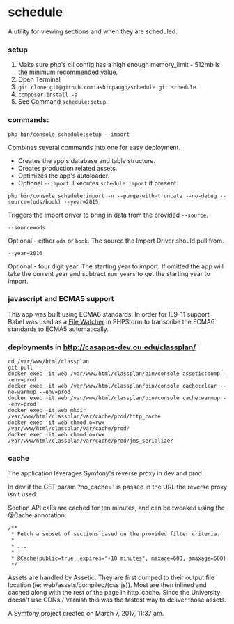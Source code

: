 schedule
========

A utility for viewing sections and when they are scheduled.

### setup

1. Make sure php's cli config has a high enough memory_limit - 512mb is the minimum recommended value.
2. Open Terminal
3. `git clone git@github.com:ashinpaugh/schedule.git schedule`
4. `composer install -a`
5. See Command `schedule:setup`.

### commands:
    php bin/console schedule:setup --import

Combines several commands into one for easy deployment.

- Creates the app's database and table structure.
- Creates production related assets.
- Optimizes the app's autoloader.
- Optional `--import`. Executes `schedule:import` if present.

````
php bin/console schedule:import -n --purge-with-truncate --no-debug --source=(ods/book) --year=2015
````

Triggers the import driver to bring in data from the provided `--source`.

`--source=ods`

Optional - either `ods` or `book`. The source the Import Driver should pull from.

`--year=2016`

Optional - four digit year. The starting year to import. If omitted the app will
take the current year and subtract `num_years` to get the starting year to import.


### javascript and ECMA5 support

This app was built using ECMA6 standards. In order for IE9-11 support, Babel was used
as a [File Watcher][1] in PHPStorm to transcribe the ECMA6 standards to ECMA5 automatically.


### deployments in http://casapps-dev.ou.edu/classplan/

````
cd /var/www/html/classplan
git pull
docker exec -it web /var/www/html/classplan/bin/console assetic:dump --env=prod
docker exec -it web /var/www/html/classplan/bin/console cache:clear --no-warmup --env=prod
docker exec -it web /var/www/html/classplan/bin/console cache:warmup --env=prod
docker exec -it web mkdir /var/www/html/classplan/var/cache/prod/http_cache
docker exec -it web chmod o=rwx /var/www/html/classplan/var/cache/prod/
docker exec -it web chmod o=rwx /var/www/html/classplan/var/cache/prod/jms_serializer
````


### cache
The application leverages Symfony's reverse proxy in dev and prod.

In dev if the GET param ?no_cache=1 is passed in the URL the reverse proxy isn’t used.  

Section API calls are cached for ten minutes, and can be tweaked using the @Cache annotation.

    /**
     * Fetch a subset of sections based on the provided filter criteria.
     * 
     * ...
     *
     * @Cache(public=true, expires="+10 minutes", maxage=600, smaxage=600)
     */

Assets are handled by Assetic. They are first dumped to their output file location (ie: web/assets/compiled/(css|js)).
Most are then inlined and cached along with the rest of the page in http_cache.
Since the University doesn't use CDNs / Varnish this was the fastest way to deliver those assets.


A Symfony project created on March 7, 2017, 11:37 am.

[1]: https://blog.jetbrains.com/webstorm/2015/05/ecmascript-6-in-webstorm-transpiling/